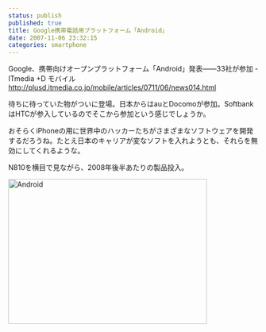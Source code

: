 ```yaml
---
status: publish
published: true
title: Google携帯電話用プラットフォーム「Android」
date: 2007-11-06 23:32:15
categories: smartphone
---
```

Google、携帯向けオープンプラットフォーム「Android」発表――33社が参加 - ITmedia +D モバイル
<a href="http://plusd.itmedia.co.jp/mobile/articles/0711/06/news014.html">http://plusd.itmedia.co.jp/mobile/articles/0711/06/news014.html</a>

待ちに待っていた物がついに登場。日本からはauとDocomoが参加。SoftbankはHTCが参入しているのでそこから参加という感じでしょうか。

おそらくiPhoneの用に世界中のハッカーたちがさまざまなソフトウェアを開発するだろうね。たとえ日本のキャリアが変なソフトを入れようとも、それらを無効にしてくれるような。

N810を横目で見ながら、2008年後半あたりの製品投入。

<a href="http://www.openhandsetalliance.com/index.html" aiotarget="false" aiotitle="Android"><img src="http://junkai.org/blog/wp-content/uploads/2007/11/open-handset-alliance.png" alt="Android" height="292" width="400" /></a>
